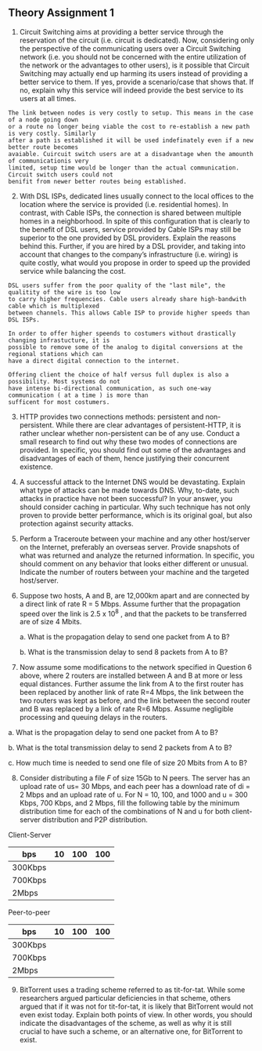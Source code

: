 ## Theory Assignment 1

1. Circuit Switching aims at providing a better service through the reservation of the circuit
(i.e. circuit is dedicated). Now, considering only the perspective of the communicating
users over a Circuit Switching network (i.e. you should not be concerned with the entire
utilization of the network or the advantages to other users), is it possible that Circuit
Switching may actually end up harming its users instead of providing a better service to
them. If yes, provide a scenario/case that shows that. If no, explain why this service will
indeed provide the best service to its users at all times.

```
The link between nodes is very costly to setup. This means in the case of a node going down
or a route no longer being viable the cost to re-establish a new path is very costly. Similarly
after a path is established it will be used indefinately even if a new better route becomes
avaiable. Cuircuit switch users are at a disadvantage when the amounth of communicationis very
limited, setup time would be longer than the actual communication. Circuit switch users could not
benifit from newer better routes being established.
```

2. With DSL ISPs, dedicated lines usually connect to the local offices to the location where
the service is provided (i.e. residential homes). In contrast, with Cable ISPs, the
connection is shared between multiple homes in a neighborhood. In spite of this
configuration that is clearly to the benefit of DSL users, service provided by Cable ISPs
may still be superior to the one provided by DSL providers. Explain the reasons behind
this. Further, if you are hired by a DSL provider, and taking into account that changes to
the company’s infrastructure (i.e. wiring) is quite costly, what would you propose in
order to speed up the provided service while balancing the cost.

```
DSL users suffer from the poor quality of the "last mile", the qualitity of the wire is too low
to carry higher frequencies. Cable users already share high-bandwith cable which is multiplexed
between channels. This allows Cable ISP to provide higher speeds than DSL ISPs.

In order to offer higher speends to costumers without drastically changing infrastucture, it is
possible to remove some of the analog to digital conversions at the regional stations which can
have a direct digital connection to the internet.

Offering client the choice of half versus full duplex is also a possibility. Most systems do not
have intense bi-directional communication, as such one-way communication ( at a time ) is more than
sufficent for most costumers.
```

3. HTTP provides two connections methods: persistent and non-persistent. While there are
clear advantages of persistent-HTTP, it is rather unclear whether non-persistent can be of
any use. Conduct a small research to find out why these two modes of connections are
provided. In specific, you should find out some of the advantages and disadvantages of
each of them, hence justifying their concurrent existence.

4. A successful attack to the Internet DNS would be devastating. Explain what type of
attacks can be made towards DNS. Why, to-date, such attacks in practice have not been
successful? In your answer, you should consider caching in particular. Why such
technique has not only proven to provide better performance, which is its original goal,
but also protection against security attacks.

5. Perform a Traceroute between your machine and any other host/server on the Internet,
preferably an overseas server. Provide snapshots of what was returned and analyze the
returned information. In specific, you should comment on any behavior that looks either
different or unusual. Indicate the number of routers between your machine and the
targeted host/server. 

6. Suppose two hosts, A and B, are 12,000km apart and are connected by a direct link of
rate R = 5 Mbps. Assume further that the propagation speed over the link is 2.5 x 10<sup>8</sup>
, and that the packets to be transferred are of size 4 Mbits.

   a. What is the propagation delay to send one packet from A to B?
   
   b. What is the transmission delay to send 8 packets from A to B?

7. Now assume some modifications to the network specified in Question 6 above, where 2
routers are installed between A and B at more or less equal distances. Further assume the
link from A to the first router has been replaced by another link of rate R=4 Mbps, the
link between the two routers was kept as before, and the link between the second router
and B was replaced by a link of rate R=6 Mbps. Assume negligible processing and
queuing delays in the routers.

a. What is the propagation delay to send one packet from A to B?

b. What is the total transmission delay to send 2 packets from A to B?

c. How much time is needed to send one file of size 20 Mbits from A to B?

8. Consider distributing a file _F_ of size 15Gb to N peers. The server has an upload rate of us= 30 Mbps, and each
peer has a download rate of di = 2 Mbps and an upload rate of u. For N = 10, 100, and
1000 and u = 300 Kbps, 700 Kbps, and 2 Mbps, fill the following table by the minimum
distribution time for each of the combinations of N and u for both client-server
distribution and P2P distribution. 

Client-Server

bps     | 10 | 100 | 100
--------|----|-----|-----
300Kbps |
700Kbps |
2Mbps   |

Peer-to-peer

bps     | 10 | 100 | 100
--------|----|-----|-----
300Kbps |
700Kbps |
2Mbps   |

9. BitTorrent uses a trading scheme referred to as tit-for-tat. While some researchers argued
particular deficiencies in that scheme, others argued that if it was not for tit-for-tat, it is
likely that BitTorrent would not even exist today. Explain both points of view. In other
words, you should indicate the disadvantages of the scheme, as well as why it is still
crucial to have such a scheme, or an alternative one, for BitTorrent to exist. 
